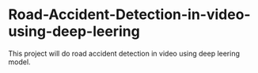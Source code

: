 # Road-Accident-Detection-in-video-using-deep-leering
This project will do road accident detection in video using deep leering model.
